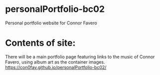 # personalPortfolio-bc02
Personal portfolio website for Connor Favero

# Contents of site:
There will be a main portfolio page featuring links to the music of Connor Favero, using album art as the container images.
https://con0fav.github.io/personalPortfolio-bc02/
